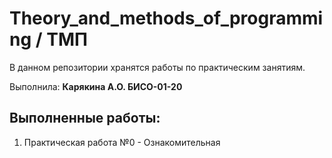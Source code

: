 # Theory_and_methods_of_programming / ТМП

В данном репозитории хранятся работы по практическим занятиям.

Выполнила: **Карякина А.О. БИСО-01-20**

## Выполненные работы:
1. Практическая работа №0 - Ознакомительная 

